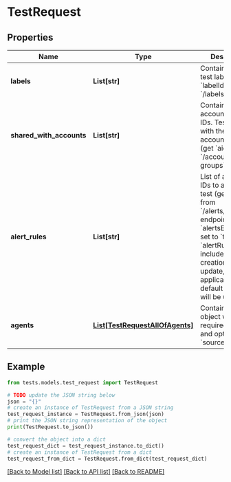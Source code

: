 # TestRequest


## Properties

Name | Type | Description | Notes
------------ | ------------- | ------------- | -------------
**labels** | **List[str]** | Contains list of test label IDs (get &#x60;labelId&#x60; from &#x60;/labels&#x60; endpoint) | [optional] 
**shared_with_accounts** | **List[str]** | Contains list of account group IDs. Test is shared with the listed account groups (get &#x60;aid&#x60; from &#x60;/account-groups&#x60; endpoint) | [optional] 
**alert_rules** | **List[str]** | List of alert rules IDs to apply to the test (get &#x60;ruleId&#x60; from &#x60;/alerts/rules&#x60; endpoint. If &#x60;alertsEnabled&#x60; is set to &#x60;true&#x60; and &#x60;alertRules&#x60; is not included on test creation or update, applicable user default alert rules will be used) | [optional] 
**agents** | [**List[TestRequestAllOfAgents]**](TestRequestAllOfAgents.md) | Contains list of object with required &#x60;agentId&#x60; and optional &#x60;sourceIpAddress&#x60; | [optional] 

## Example

```python
from tests.models.test_request import TestRequest

# TODO update the JSON string below
json = "{}"
# create an instance of TestRequest from a JSON string
test_request_instance = TestRequest.from_json(json)
# print the JSON string representation of the object
print(TestRequest.to_json())

# convert the object into a dict
test_request_dict = test_request_instance.to_dict()
# create an instance of TestRequest from a dict
test_request_from_dict = TestRequest.from_dict(test_request_dict)
```
[[Back to Model list]](../README.md#documentation-for-models) [[Back to API list]](../README.md#documentation-for-api-endpoints) [[Back to README]](../README.md)


